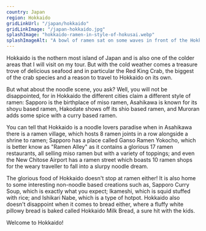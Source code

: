 ```yaml
---
country: Japan
region: Hokkaido
gridLinkUrl: "/japan/hokkaido"
gridLinkImage: "/japan-hokkaido.jpg"
splashImage: "hokkaido-ramen-in-style-of-hokusai.webp"
splashImageAlt: "A bowl of ramen sat on some waves in front of the Hokkaido mountains in the style of Hokusai"
---
```


Hokkaido is the nothern most island of Japan and is also one of the colder areas that I will visit on my tour. But with the cold weather comes a treasure trove of delicious seafood and in particular the Red King Crab, the biggest of the crab species and a reason to travel to Hokkaido on its own.
  
But what about the noodle scene, you ask? Well, you will not be disappointed, for in Hokkaido the different cities claim a different style of ramen: Sapporo is the birthplace of miso ramen, Asahikawa is known for its shoyu based ramen, Hakodate shows off its shio based ramen, and Muroran adds some spice with a curry based ramen.

You can tell that Hokkaido is a noodle lovers paradise when in Asahikawa there is a ramen village, which hosts 8 ramen joints in a row alongside a shrine to ramen; Sapporo has a place called Ganso Ramen Yokocho, which is better know as "Ramen Alley" as it contains a glorious 17 ramen restaurants, all selling miso ramen but with a variety of toppings; and even the New Chitose Airport has a ramen street which boasts 10 ramen shops for the weary traveller to fall into a slurpy noodle dream.

The glorious food of Hokkaido doesn't stop at ramen either! It is also home to some interesting non-noodle based creations such as, Sapporo Curry Soup, which is exactly what you expect; Ikameshi, which is squid stuffed with rice; and Ishikari Nabe, which is a type of hotpot. Hokkaido also doesn't disappoint when it comes to bread either, where a fluffy white pillowy bread is baked called Hokkaido Milk Bread, a sure hit with the kids.

Welcome to Hokkaido!
